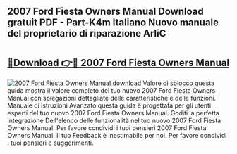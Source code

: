 ## 2007 Ford Fiesta Owners Manual Download gratuit PDF - Part-K4m Italiano Nuovo manuale del proprietario di riparazione ArliC

# <h2><a href="http://dfg6qq.blite.top/?on=2007+Ford+Fiesta+Owners+Manual">🔗Download 👉🔴 2007 Ford Fiesta Owners Manual</a></h2>

[![2007 Ford Fiesta Owners Manual download](https://i.imgur.com/lujVjoI.png)](http://dfg6qq.blite.top/?on=2007+Ford+Fiesta+Owners+Manual)
Valore di sblocco questa guida mostra il valore completo del tuo nuovo 2007 Ford Fiesta Owners Manual con spiegazioni dettagliate delle caratteristiche e delle funzioni. Manuale di istruzioni Avanzato questa guida è progettata per gli utenti esperti del tuo nuovo 2007 Ford Fiesta Owners Manual. Goditi la perfetta integrazione Dell'elenco delle funzionalità nel tuo nuovo 2007 Ford Fiesta Owners Manual. Per favore condividi i tuoi pensieri 2007 Ford Fiesta Owners Manual. Il tuo Feedback è inestimabile per noi. Per favore condividi i tuoi pensieri e suggerimenti.
